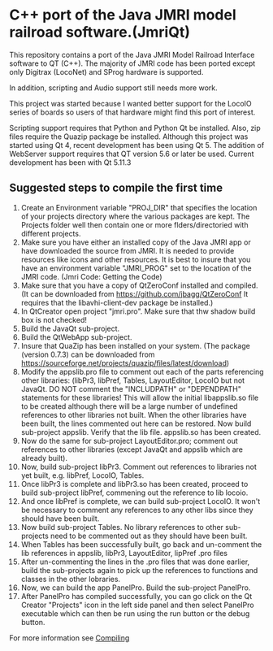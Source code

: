 # C++ port of the Java JMRI model railroad software.(JmriQt)

This repository contains a port of the Java JMRI Model Railroad Interface software to QT (C++).
The majority of JMRI code has been ported except only Digitrax (LocoNet) and SProg hardware is supported.

In addition, scripting and Audio support still needs more work.


This project was started because I wanted better support for the LocoIO series of boards so users of that
hardware might find this port of interest.

Scripting support requires that Python and Python Qt be installed.
Also, zip files require the Quazip package be installed.
Although this project was started using Qt 4, recent development has
been using Qt 5.
The addition of WebServer support requires that QT version 5.6 or
later be used. Current development has been with Qt 5.11.3

## Suggested steps to compile the first time

   1. Create an Environment variable "PROJ_DIR" that specifies the location of your projects directory where the various packages are kept. The Projects folder well then contain one or more flders/directoried with different projects.
   2. Make sure you have either an installed copy of the Java JMRI app or have downloaded the source from JMRI. It is needed to provide resources like icons and other resources. It is best to insure that you have an environment variable "JMRI_PROG" set to the location of the JMRI code.  (Jmri Code: Getting the Code)
   3. Make sure that you have a copy of QtZeroConf  installed and compiled. (It can be downloaded from https://github.com/jbagg/QtZeroConf It requires that the libavhi-client-dev package be installed.)
   4. In QtCreator open project "jmri.pro". Make sure that  thw shadow build box is not checked!
   5. Build the JavaQt sub-project.
   6. Build the QtWebApp sub-project.
   7. Insure that QuaZip has been installed on your system. (The package (version 0.7.3) can be downloaded from https://sourceforge.net/projects/quazip/files/latest/download)
   8. Modify the appslib.pro  file to comment out each of the parts referencing other libraries: (libPr3, libPref, Tables, LayoutEditor, LocoIO but not JavaQt. DO NOT comment the "INCLUDPATH" or "DEPENDPATH" statements for these libraries! This will allow the initial libappslib.so file to be created although there will be a large number of undefined references to other libraries not built. When the other libraries have been built, the lines commented out here can be restored.  Now build sub-project appslib. Verify that the lib file. appslib.so has been created.
   9. Now do the same for sub-project LayoutEditor.pro; comment out references to other libraries (except JavaQt and appslib which are already built).
  10. Now, build sub-project libPr3. Comment out references to libraries not yet built, e.g. libPref, LocoIO, Tables.
  11. Once libPr3 is complete and libPr3.so has been created, proceed to build sub-project libPref, commening out the reference to lib locoio.
  12. And once libPref is complete, we can build sub-project LocoIO. It won't be necessary to comment any references to any other libs since they should have been built.
  13. Now build sub-project Tables. No library references to other sub-projects need to be commented out as they should have been built.
  14. When Tables has been successfully built, go back and un-comment the lib references in appslib, libPr3, LayoutEditor, lipPref .pro files
  15. After un-commenting the lines in the .pro files that was done earlier, build the sub-projects again to pick up the references to functions and classes in the other lobraries.
  16. Now, we can build the app PanelPro. Build the sub-project PanelPro.
  17. After PanelPro has compiled successfully, you can go click on the Qt Creator "Projects" icon in the left side panel and then select PanelPro executable which can then be run using the run button or the debug button.

  For more information see [Compiling](wiki/Compiling.wiki)
